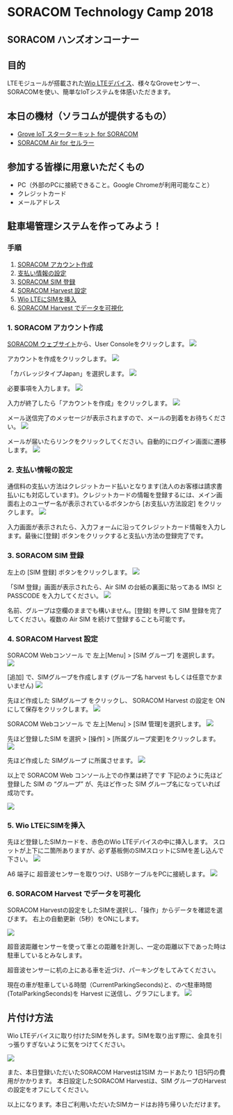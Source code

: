 # SORACOM Technology Camp 2018
## SORACOM ハンズオンコーナー

## 目的
LTEモジュールが搭載された[Wio LTEデバイス](https://soracom.jp/products/wio_lte/)、様々なGroveセンサー、SORACOMを使い、簡単なIoTシステムを体感いただきます。

## 本日の機材（ソラコムが提供するもの）
* [Grove IoT スターターキット for SORACOM](https://soracom.jp/products/#grovestarter_kit)
* [SORACOM Air for セルラー](https://soracom.jp/products/sim/plan-d/)

## 参加する皆様に用意いただくもの
* PC（外部のPCに接続できること。Google Chromeが利用可能なこと）
* クレジットカード
* メールアドレス

## 駐車場管理システムを作ってみよう！
### 手順
1. [SORACOM アカウント作成](#handson1)
2. [支払い情報の設定](#handson2)
3. [SORACOM SIM 登録](#handson3)
4. [SORACOM Harvest 設定](#handson4)
5. [Wio LTEにSIMを挿入](#handson5)
6. [SORACOM Harvest でデータを可視化](#handson6)

<h3 id="handson1"> 1. SORACOM アカウント作成</h3>

[SORACOM ウェブサイト](https://soracom.jp/)から、User Consoleをクリックします。
<img src="https://docs.google.com/drawings/d/e/2PACX-1vR7ktcIhkVAi4SHnsxjtNyesTwkcRqyWH13O06P7IDgPTWQgZu90wbMxMucWiHkomr1kZwQ6GcqHD0V/pub?w=921&amp;h=408">

アカウントを作成をクリックします。
<img src="https://docs.google.com/drawings/d/e/2PACX-1vRIbsOZm8KiysVlqsQTR6Yxvxi5XlsIxb2gDxPVwQcFKTav036YROtcOLgVQUlX8kp6zPeG9OOrhmIJ/pub?w=930&amp;h=406">

「カバレッジタイプJapan」を選択します。
<img src="https://docs.google.com/drawings/d/e/2PACX-1vSkgiSvtFlsUQJegTkLPiJVJg8vB0zhlujcxbLJ_2c6bko6Y4GcU_FN9VATHuLuO_I--TWndMYM_iru/pub?w=678&amp;h=261">

必要事項を入力します。
<img src="https://docs.google.com/drawings/d/e/2PACX-1vReb-X0b1hNlM6ncDw7DZtRJOxccL3R9BaTyymLVSSPDV6EXapy-V_L74YOukki1BdUompNAUhhFTaO/pub?w=274&amp;h=667">

入力が終了したら「アカウントを作成」をクリックします。
<img src="https://docs.google.com/drawings/d/e/2PACX-1vQsccaDXfmA0BaSrCXGMdg-LhE0d4pCGo8LtNdd7PtO9hED_unQynsdJJt-k6Rpf3nDrHNPTD_RXew6/pub?w=674&amp;h=329">

メール送信完了のメッセージが表示されますので、メールの到着をお待ちください。
<img src="https://docs.google.com/drawings/d/e/2PACX-1vQ7fBRpDPtkt9VL7lGjgZwSXQsWvWCrKeGcVNGmo3EFdlXP2qUf14Lw6e4Xxco87jCvJLnPJd3HTMM8/pub?w=927&amp;h=351">

メールが届いたらリンクをクリックしてください。自動的にログイン画面に遷移します。
<img src="https://docs.google.com/drawings/d/e/2PACX-1vQ6cRun2KmVkTYV8xCXf0DDG9NdSjBlh-bGhBGvO8lhh7er2IHXr2RdMJEUQopZLwqb1yOgPYekuV4Q/pub?w=620&amp;h=413">

<h3 id="handson2"> 2. 支払い情報の設定</h2>

通信料の支払い方法はクレジットカード払いとなります(法人のお客様は請求書払いにも対応しています)。クレジットカードの情報を登録するには、メイン画面右上のユーザー名が表示されているボタンから [お支払い方法設定] をクリックします。
<img src="https://docs.google.com/drawings/d/e/2PACX-1vQEdcNmOnSQYbaolqmEUN8HF55sstp1DxOvhU_uuckJTDbm4FCHAqlR9--xZ_0v67uRpWharuHS81wC/pub?w=762&amp;h=418">

入力画面が表示されたら、入力フォームに沿ってクレジットカード情報を入力します。最後に[登録] ボタンをクリックすると支払い方法の登録完了です。

<h3 id="handson3"> 3. SORACOM SIM 登録</h3>

左上の [SIM 登録] ボタンをクリックします。
<img src="https://docs.google.com/drawings/d/e/2PACX-1vRNnZLOT3ztm_m3Nbi-ORGtZTgHK-LCthd3onZDiVqJzkics9hksK4_mVlxKkgvlSlqZ4uX9d8hNM1A/pub?w=756&amp;h=310">

「SIM 登録」画面が表示されたら、Air SIM の台紙の裏面に貼ってある IMSI と PASSCODE を入力してください。
<img src="https://docs.google.com/drawings/d/e/2PACX-1vQPQ03CBEX9D4MLwFGK1ubSw49tummvvwOwqtDvoB4QawP7UiVDfBnVGl1F3K8_9-4LsMhNkZr2kPv0/pub?w=509&amp;h=392">

名前、グループは空欄のままでも構いません。[登録] を押して SIM 登録を完了してください。複数の Air SIM を続けて登録することも可能です。

<h3 id="handson4"> 4. SORACOM Harvest 設定</h3>

SORACOM Webコンソール で 左上[Menu] > [SIM グループ] を選択します。
<img src="https://docs.google.com/drawings/d/e/2PACX-1vSn0Zi77g_YUfJPD4SMgpspn-sCiShXibex_Bd288IC5d8-TfFPfCxanjfTdza-7OT5FgQNCuU8UPls/pub?w=691&amp;h=397">

[追加] で、SIMグループを作成します (グループ名 harvest もしくは任意でかまいません)
<img src="https://docs.google.com/drawings/d/e/2PACX-1vSPANZwqx8KjZsVl_gzqv09OKc-i4-CJb1SjrlCiNj6zFN0XM-4ialXN270wHaIgBqYApUjcH1BaUwH/pub?w=639&amp;h=625">


先ほど作成した SIMグループ をクリックし、 SORACOM Harvest の設定を ON にして保存をクリックします。
<img src="https://docs.google.com/drawings/d/e/2PACX-1vQ3JxlDr0DwQ3D_4RNWiMYPBwW3Z-OyftYaNmuM-NIZ0grqn5qgnZvO_gAhCkcQs8nBA7RZ1qeyPlCT/pub?w=867&amp;h=681">

SORACOM Webコンソール で 左上[Menu] > [SIM 管理]を選択します。
<img src="https://docs.google.com/drawings/d/e/2PACX-1vR1p_9PqCjBoB3xh_nEta2grhXZlJI3zyrXOjXjH59Vgq69cD5XbVA3PIppl0X6sNYqM538K8G2iK4U/pub?w=704&amp;h=393">

先ほど登録したSIM を選択 > [操作] > [所属グループ変更]をクリックします。
<img src="https://docs.google.com/drawings/d/e/2PACX-1vR9udoWlimJIJv51_uvGoJ2SxIiOga1VQS09JnCr1gjUXg9LxmDoMH33mAagYZQDDCIUm-9Fn3K8TzB/pub?w=544&amp;h=506">

先ほど作成した SIMグループ に所属させます。
<img src="https://docs.google.com/drawings/d/e/2PACX-1vSlVDzWGlXw6w6CpMhGG5weDgJYzcr2Uo7bXXpMfOG5ZfGX53y7yLVfTBY7DvSvFrm0yL5L_HJlYU2L/pub?w=650&amp;h=336">

以上で SORACOM Web コンソール上での作業は終了です
下記のように先ほど登録した SIM の “グループ” が、先ほど作った SIM グループ名になっていれば成功です。

<img src="https://docs.google.com/drawings/d/e/2PACX-1vQLn4aBcEup1UuMJQ3XZ5oKDasjDtHSfqjvAykYAnK_EU1TbBI9l9HFS19yOoLeaCYh3_YCh6rAy6BO/pub?w=526&amp;h=485">


<h3 id="handson5"> 5. Wio LTEにSIMを挿入</h3>

先ほど登録したSIMカードを、赤色のWio LTEデバイスの中に挿入します。
スロットが上下に二箇所ありますが、必ず基板側のSIMスロットにSIMを差し込んで下さい。
<img src="https://docs.google.com/drawings/d/e/2PACX-1vQnYVov-k_BRy-k_rWqQWwIXq3MwGc4af2EXcC9XuodRuDvwtZPNFLeh11S8lD8_WesE7U9tVJLEIJX/pub?w=512&amp;h=250">

A6 端子に 超音波センサーを取りつけ、USBケーブルをPCに接続します。
<img src="https://docs.google.com/drawings/d/e/2PACX-1vTmSgkyFdnlFKvjEnFdeNzJ6ns8TxHRrnhqkhceZLOFKlyn03NXvuGhMVgh0m7T4N3spOuluOXUb7jY/pub?w=890&amp;h=545">

<h3 id="handson6"> 6. SORACOM Harvest でデータを可視化</h3>

SORACOM Harvestの設定をしたSIMを選択し、「操作」からデータを確認を選びます。
右上の自動更新（5秒）をONにします。

<img src="https://docs.google.com/drawings/d/e/2PACX-1vS5Y8Qmk9BZJgpPQS7zUEyehjqLFjxrMl3qSZ9gEYe9V1GtWqiN4jnznxHlC6zUdNT_X8pk5WnmvCzS/pub?w=438&amp;h=502">

超音波距離センサーを使って車との距離を計測し、一定の距離以下であった時は駐車しているとみなします。

超音波センサーに机の上にある車を近づけ、パーキングをしてみてください。

現在の車が駐車している時間（CurrentParkingSeconds)と、のべ駐車時間(TotalParkingSeconds)を Harvest に送信し、グラフにします。
<img src="https://docs.google.com/drawings/d/e/2PACX-1vQ9cqXuprpSbfIxvj59nnzEX2fvaXtJvNrxCmBT0oquHX_uklZHlbBtCJUx8JlwzDwaPEauX-1xtdMg/pub?w=923&amp;h=432">

## 片付け方法
Wio LTEデバイスに取り付けたSIMを外します。SIMを取り出す際に、金具を引っ張りすぎないように気をつけてください。

<img src="https://docs.google.com/drawings/d/e/2PACX-1vQ3KJI8hNF1CDcFz3hkpgiVtQoPhRPGrKLd3c4_g6wo1KVRIFgW8XPNSCklHZ5KmUmwHsE_hLbIsk-e/pub?w=688&amp;h=696">

また、本日登録いただいたSORACOM Harvestは1SIM カードあたり 1日5円の費用がかかります。
本日設定したSORACOM Harvestは、SIM グループのHarvestの設定をオフにしてください。

以上になります。本日ご利用いただいたSIMカードはお持ち帰りいただけます。
